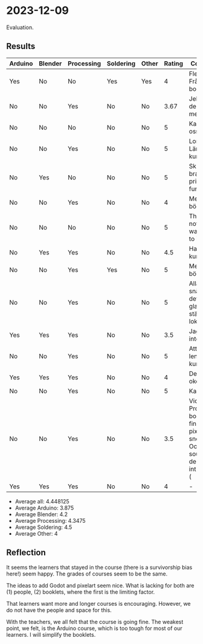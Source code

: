 # 2023-12-09

Evaluation.

## Results

Arduino|Blender|Processing|Soldering|Other|Rating|Comment
-------|-------|----------|---------|-----|------|-------------------------------------------
Yes    |No     |No        |Yes      |Yes  |4     |Flera lådor. Från bomm!
No     |No     |Yes       |No       |No   |3.67  |Jelp mer den nig met
No     |No     |No        |No       |No   |5     |Kan vi lära oss Godot
No     |No     |Yes       |No       |No   |5     |Longer. Längre kurser
No     |Yes    |No        |No       |No   |5     |Skulle vara bra ifall 3d printerna funkar
No     |No     |Yes       |No       |No   |4     |Mer kurs böker
No     |No     |No        |No       |No   |5     |There is nothing I want you to improve
No     |Yes    |Yes       |No       |No   |4.5   |Ha mer kurser
No     |No     |Yes       |Yes      |No   |5     |Mer böcker
No     |No     |Yes       |No       |No   |5     |Alla är snäla och det är en glan stämning i lokalen :-)
Yes    |Yes    |Yes       |No       |No   |3.5   |Jag vet inte
No     |No     |Yes       |No       |No   |5     |Att ha lengre kurser
Yes    |Yes    |Yes       |No       |No   |4     |Den är okej gez
No     |No     |Yes       |No       |No   |5     |Kakor
No     |No     |Yes       |No       |No   |3.5   |Vid Processing borde det finnas pixelart snea gimp. Också sound deseing??? int vet ord :(
Yes    |Yes    |Yes       |No       |No   |4     |-

 * Average all: 4.448125
 * Average Arduino: 3.875
 * Average Blender: 4.2	
 * Average Processing: 4.3475
 * Average Soldering: 4.5
 * Average Other: 4

## Reflection

It seems the learners that stayed in the course (there is a survivorship
bias here!) seem happy. The grades of courses seem to be the same.

The ideas to add Godot and pixelart seem nice. What is lacking for both
are (1) people, (2) booklets, where the first is the limiting factor.

That learners want more and longer courses is encouraging.
However, we do not have the people and space for this. 

With the teachers, we all felt that the course is going fine. 
The weakest point, we felt, is the Arduino course, 
which is too tough for most of our learners.
I will simplify the booklets.





